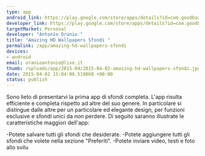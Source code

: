 ```yaml
--- 
type: app
android_link: https://play.google.com/store/apps/details?id=com.goodbarber.wallsf
developer_link: https://play.google.com/store/apps/details?id=com.goodbarber.wallsf
targetMarket: Personal
developer: "Antonio Oranio "
title: "Amazing HD Wallpapers Sfondi "
permalink: /app/amazing-hd-wallpapers-sfondi
devices: 
- android
email: oranioantonio@live.it
thumb: /uploads/app/2015-04/2015-04-02-amazing-hd-wallpapers-sfondi.jpg
date: 2015-04-02 15:04:00.519868 +00:00
status: publish
---
```


Sono lieto di presentarvi la prima app di sfondi completa. L'app risulta efficiente e completa rispetto ad altre del suo genere. In particolare si distingue dalle altre per un particolare ed elegante design, per funzioni esclusive e sfondi unici da non perdere.
Di seguito saranno illustrate le caratteristiche maggiori dell'app:

-Potete salvare tutti gli sfondi che desiderate.
-Potete aggiungere tutti gli sfondi che volete nella sezione "Preferiti".
-Potete inviare video, testi e foto allo svilu
